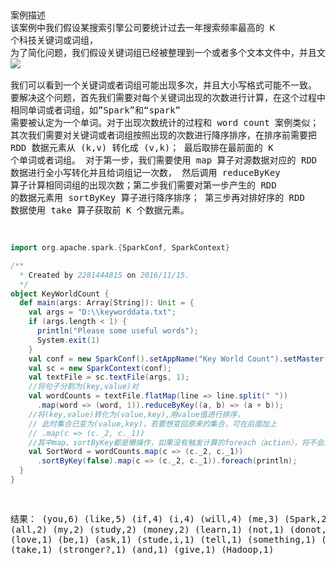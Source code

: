   <pre>案例描述
该案例中我们假设某搜索引擎公司要统计过去一年搜索频率最高的 K 个科技关键词或词组，
为了简化问题，我们假设关键词组已经被整理到一个或者多个文本文件中，并且文档具有以下格式。
![](https://github.com/woshidandan/hadoop-spark/blob/master/picture/wordcount1.png)  
我们可以看到一个关键词或者词组可能出现多次，并且大小写格式可能不一致。
要解决这个问题，首先我们需要对每个关键词出现的次数进行计算，在这个过程中需要识别不同大小写的
相同单词或者词组，如”Spark”和“spark” 需要被认定为一个单词。对于出现次数统计的过程和 word count 案例类似；
其次我们需要对关键词或者词组按照出现的次数进行降序排序，在排序前需要把 RDD 数据元素从 (k,v) 转化成 (v,k)；
最后取排在最前面的 K 个单词或者词组。
对于第一步，我们需要使用 map 算子对源数据对应的 RDD 数据进行全小写转化并且给词组记一次数，
然后调用 reduceByKey 算子计算相同词组的出现次数；第二步我们需要对第一步产生的 RDD 的数据元素用 sortByKey 算子进行降序排序；
第三步再对排好序的 RDD 数据使用 take 算子获取前 K 个数据元素。
```scala
import org.apache.spark.{SparkConf, SparkContext}

/**
  * Created by 2281444815 on 2016/11/15.
  */
object KeyWorldCount {
  def main(args: Array[String]): Unit = {
    val args = "D:\\keyworddata.txt";
    if (args.length < 1) {
      println("Please some useful words");
      System.exit(1)
    }
    val conf = new SparkConf().setAppName("Key World Count").setMaster("local");
    val sc = new SparkContext(conf);
    val textFile = sc.textFile(args, 1);
    //将句子分割为(key,value)对
    val wordCounts = textFile.flatMap(line => line.split(" "))
      .map(word => (word, 1)).reduceByKey((a, b) => (a + b));
    //将(key,value)转化为(value,key),用value值进行排序，
    // 此时集合已变为(value,key)，若要想变回原来的集合，可在后面加上
    // .map(c => (c._2, c._1)) 
    //其中map、sortByKey都是懒操作，如果没有触发计算的foreach（action），将不会对集合产生影响
    val SortWord = wordCounts.map(c => (c._2, c._1))
      .sortByKey(false).map(c => (c._2, c._1)).foreach(println);
  }
}
```
结果：
(you,6)
(like,5)
(if,4)
(i,4)
(will,4)
(me,3)
(Spark,2)
(all,2)
(my,2)
(study,2)
(money,2)
(learn,1)
(not,1)
(donot,1)
(Do,1)
(love,1)
(be,1)
(ask,1)
(stude,i,1)
(tell,1)
(something,1)
(why,1)
(take,1)
(stronger?,1)
(and,1)
(give,1)
(Hadoop,1)
</pre>
